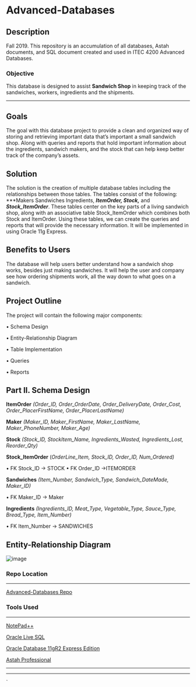 # Advanced-Databases
## Description
Fall 2019. This repository is an accumulation of all databases, Astah documents, and SQL document created and used in ITEC 4200 Advanced Databases.

### Objective 
This database is designed to assist **Sandwich Shop** in keeping track of the sandwiches,
 workers, ingredients and the shipments.
- - -
## Goals 
The goal with this database project to provide a clean and organized way of storing and
retrieving important data that’s important a small sandwich shop. Along with queries and 
reports that hold important information about the ingredients, sandwich makers, and the 
stock that can help keep better track of the company’s assets.   

## Solution 
The solution is the creation of multiple database tables including the relationships between 
those tables.  The tables consist of the following: ***Makers Sandwiches Ingredients, 
***ItemOrder, Stock,*** and ***Stock_ItemOrder***.  These tables center on the key parts of a living 
sandwich shop, along with an associative table Stock_ItemOrder which combines both Stock 
and ItemOrder.  Using these tables, we can create the queries and reports that will provide 
the necessary information.  It will be implemented in using Oracle 11g Express. 

## Benefits to Users 
The database will help users better understand how a sandwich shop works, besides just making sandwiches. It will help the user and company see how ordering shipments work, all the way down to what goes on a sandwich.

## Project Outline 
The project will contain the following major components: 

•	Schema Design 

•	Entity-Relationship Diagram 

•	Table Implementation 

•	Queries 

•	Reports 	 

## Part II.  Schema Design 
 
**ItemOrder** _*(Order_ID, Order_OrderDate, Order_DeliveryDate, Order_Cost, Order_PlacerFirstName, Order_PlacerLastName)*_
 
**Maker** _*(Maker_ID, Maker_FirstName, Maker_LastName, Maker_PhoneNumber, Maker_Age)*_

**Stock** _*(Stock_ID, StockItem_Name, Ingredients_Wasted, Ingredients_Lost, Reorder_Qty)*_  
 
**Stock_ItemOrder** (_*OrderLine_Item, Stock_ID, Order_ID, Num_Ordered)*_
	
•	FK Stock_ID -> STOCK
•	FK Order_ID ->ITEMORDER

**Sandwiches** _*(Item_Number, Sandwich_Type, Sandwich_DateMade, Maker_ID)*_
		
•	FK Maker_ID -> Maker 
 
 
**Ingredients** _*(Ingredients_ID, Meat_Type, Vegetable_Type, Sauce_Type, Bread_Type, Item_Number)*_ 
 	 
•	FK Item_Number -> SANDWICHES 
             
 
  
## Entity-Relationship Diagram 

![image](https://user-images.githubusercontent.com/45640527/75711469-5f432900-5cbe-11ea-8e77-abf8c4eb07d9.png)


### Repo Location
- - -
[Advanced-Databases Repo](https://github.com/Ragedancer/Advanced-Databases)


### Tools Used
- - -
[NotePad++](https://notepad-plus-plus.org/)

[Oracle Live SQL](https://livesql.oracle.com/)

[Oracle Database 11gR2 Express Edition](https://www.oracle.com/database/technologies/xe-prior-releases.html)

[Astah Professional](http://astah.net/editions/professional)
- - -









- - -

`
